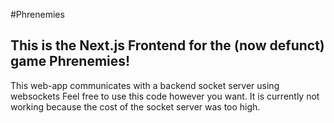 #Phrenemies
## This is the Next.js Frontend for the (now defunct) game Phrenemies!
This web-app communicates with a backend socket server using websockets
Feel free to use this code however you want.
It is currently not working because the cost of the socket server was too high.
